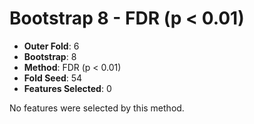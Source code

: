 # Bootstrap 8 - FDR (p < 0.01)

- **Outer Fold**: 6
- **Bootstrap**: 8
- **Method**: FDR (p < 0.01)
- **Fold Seed**: 54
- **Features Selected**: 0

No features were selected by this method.
